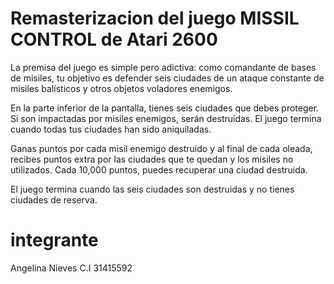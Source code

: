 # Remasterizacion del juego MISSIL CONTROL de Atari 2600
  La premisa del juego es simple pero adictiva: como comandante de bases de misiles, tu objetivo es defender seis ciudades de un ataque constante de misiles balísticos y otros objetos voladores enemigos. 
  
  En la parte inferior de la pantalla, tienes seis ciudades que debes proteger. Si son impactadas por misiles enemigos, serán destruidas. El juego termina cuando todas tus ciudades han sido aniquiladas.

Ganas puntos por cada misil enemigo destruido y al final de cada oleada, recibes puntos extra por las ciudades que te quedan y los misiles no utilizados. Cada 10,000 puntos, puedes recuperar una ciudad destruida.

El juego termina cuando las seis ciudades son destruidas y no tienes ciudades de reserva.

# integrante 
 Angelina Nieves C.I 31415592 

